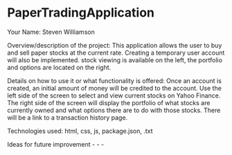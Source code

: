 # PaperTradingApplication
Your Name:
  Steven Williamson
  
Overview/description of the project:
    This application allows the user to buy and sell paper stocks at the current rate. Creating a temporary user account will also be implemented. stock viewing is available on the left, the portfolio and options are located on the right. 

Details on how to use it or what functionality is offered:
    Once an account is created, an initial amount of money will be credited to the account. Use the left side of the screen to select and view current stocks on Yahoo Finance. The right side of the screen will display the portfolio of what stocks are currently owned and what options there are to do with those stocks. There will be a link to a transaction history page. 

Technologies used:
  html, css, js, package.json, .txt


Ideas for future improvement
    -
    -
    -